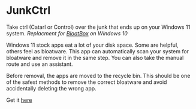 # JunkCtrl
Take ctrl (Catarl or Control) over the junk that ends up on your Windows 11 system. 
_Replacment for [BloatBox](https://github.com/builtbybel/bloatbox) on Windows 10_

Windows 11 stock apps eat a lot of your disk space. Some are helpful, others feel as bloatware. 
                       This app can automatically scan your system for bloatware and remove it in the same step.
                       You can also take the manual route and use an assistant.
                       

Before removal, the apps are moved to the recycle bin. This should be one of the safest methods to remove the correct bloatware and avoid accidentally deleting the wrong app.

Get it [here](https://github.com/builtbybel/JunkCtrl/releases)

